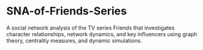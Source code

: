 # SNA-of-Friends-Series
A social network analysis of the TV series Friends that investigates character relationships, network dynamics, and key influencers using graph theory, centrality measures, and dynamic simulations.
